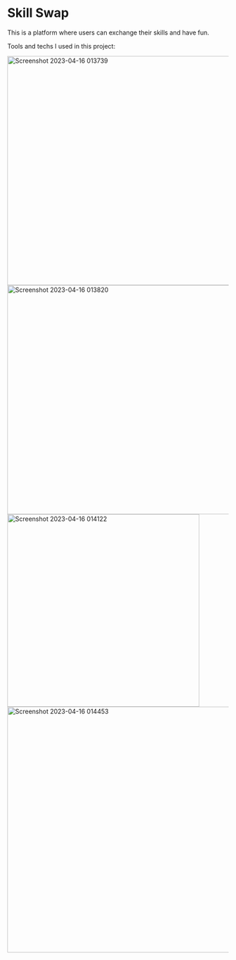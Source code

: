 # Skill Swap

This is a platform where users can exchange their skills and have fun.
 
Tools and techs I used in this project:

<img width="520" alt="Screenshot 2023-04-16 013739" src="https://user-images.githubusercontent.com/56139934/232273461-dc07cc3c-a666-45c2-8519-d217cad01720.png">
<img width="520" alt="Screenshot 2023-04-16 013820" src="https://user-images.githubusercontent.com/56139934/232273462-37f0d8ef-aa35-4637-9329-b32802927249.png">
<img width="437" alt="Screenshot 2023-04-16 014122" src="https://user-images.githubusercontent.com/56139934/232273411-f3d8319e-82c8-4c8b-9575-9195e77cd451.png">
<img width="558" alt="Screenshot 2023-04-16 014453" src="https://user-images.githubusercontent.com/56139934/232273591-025bfecd-42d9-4b4c-ab62-8a71faf00418.png">


